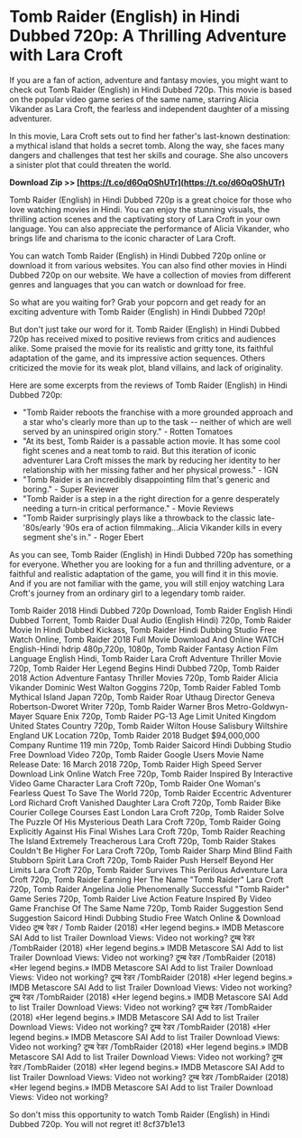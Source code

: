 # Tomb Raider (English) in Hindi Dubbed 720p: A Thrilling Adventure with Lara Croft
  
If you are a fan of action, adventure and fantasy movies, you might want to check out Tomb Raider (English) in Hindi Dubbed 720p. This movie is based on the popular video game series of the same name, starring Alicia Vikander as Lara Croft, the fearless and independent daughter of a missing adventurer.
  
In this movie, Lara Croft sets out to find her father's last-known destination: a mythical island that holds a secret tomb. Along the way, she faces many dangers and challenges that test her skills and courage. She also uncovers a sinister plot that could threaten the world.
 
**Download Zip >> [https://t.co/d6OqOShUTr](https://t.co/d6OqOShUTr)**


  
Tomb Raider (English) in Hindi Dubbed 720p is a great choice for those who love watching movies in Hindi. You can enjoy the stunning visuals, the thrilling action scenes and the captivating story of Lara Croft in your own language. You can also appreciate the performance of Alicia Vikander, who brings life and charisma to the iconic character of Lara Croft.
  
You can watch Tomb Raider (English) in Hindi Dubbed 720p online or download it from various websites. You can also find other movies in Hindi Dubbed 720p on our website. We have a collection of movies from different genres and languages that you can watch or download for free.
  
So what are you waiting for? Grab your popcorn and get ready for an exciting adventure with Tomb Raider (English) in Hindi Dubbed 720p!
  
But don't just take our word for it. Tomb Raider (English) in Hindi Dubbed 720p has received mixed to positive reviews from critics and audiences alike. Some praised the movie for its realistic and gritty tone, its faithful adaptation of the game, and its impressive action sequences. Others criticized the movie for its weak plot, bland villains, and lack of originality.
  
Here are some excerpts from the reviews of Tomb Raider (English) in Hindi Dubbed 720p:
  
- "Tomb Raider reboots the franchise with a more grounded approach and a star who's clearly more than up to the task -- neither of which are well served by an uninspired origin story." - Rotten Tomatoes
- "At its best, Tomb Raider is a passable action movie. It has some cool fight scenes and a neat tomb to raid. But this iteration of iconic adventurer Lara Croft misses the mark by reducing her identity to her relationship with her missing father and her physical prowess." - IGN
- "Tomb Raider is an incredibly disappointing film that's generic and boring." - Super Reviewer
- "Tomb Raider is a step in a the right direction for a genre desperately needing a turn-in critical performance." - Movie Reviews
- "Tomb Raider surprisingly plays like a throwback to the classic late-'80s/early '90s era of action filmmaking...Alicia Vikander kills in every segment she's in." - Roger Ebert

As you can see, Tomb Raider (English) in Hindi Dubbed 720p has something for everyone. Whether you are looking for a fun and thrilling adventure, or a faithful and realistic adaptation of the game, you will find it in this movie. And if you are not familiar with the game, you will still enjoy watching Lara Croft's journey from an ordinary girl to a legendary tomb raider.
 
Tomb Raider 2018 Hindi Dubbed 720p Download,  Tomb Raider English Hindi Dubbed Torrent,  Tomb Raider Dual Audio (English Hindi) 720p,  Tomb Raider Movie In Hindi Dubbed Kickass,  Tomb Raider Hindi Dubbing Studio Free Watch Online,  Tomb Raider 2018 Full Movie Download And Online WATCH English-Hindi hdrip 480p,720p, 1080p,  Tomb Raider Fantasy Action Film Language English Hindi,  Tomb Raider Lara Croft Adventure Thriller Movie 720p,  Tomb Raider Her Legend Begins Hindi Dubbed 720p,  Tomb Raider 2018 Action Adventure Fantasy Thriller Movies 720p,  Tomb Raider Alicia Vikander Dominic West Walton Goggins 720p,  Tomb Raider Fabled Tomb Mythical Island Japan 720p,  Tomb Raider Roar Uthaug Director Geneva Robertson-Dworet Writer 720p,  Tomb Raider Warner Bros Metro-Goldwyn-Mayer Square Enix 720p,  Tomb Raider PG-13 Age Limit United Kingdom United States Country 720p,  Tomb Raider Wilton House Salisbury Wiltshire England UK Location 720p,  Tomb Raider 2018 Budget $94,000,000 Company Runtime 119 min 720p,  Tomb Raider Saicord Hindi Dubbing Studio Free Download Video 720p,  Tomb Raider Google Users Movie Name Release Date: 16 March 2018 720p,  Tomb Raider High Speed Server Download Link Online Watch Free 720p,  Tomb Raider Inspired By Interactive Video Game Character Lara Croft 720p,  Tomb Raider One Woman's Fearless Quest To Save The World 720p,  Tomb Raider Eccentric Adventurer Lord Richard Croft Vanished Daughter Lara Croft 720p,  Tomb Raider Bike Courier College Courses East London Lara Croft 720p,  Tomb Raider Solve The Puzzle Of His Mysterious Death Lara Croft 720p,  Tomb Raider Going Explicitly Against His Final Wishes Lara Croft 720p,  Tomb Raider Reaching The Island Extremely Treacherous Lara Croft 720p,  Tomb Raider Stakes Couldn't Be Higher For Lara Croft 720p,  Tomb Raider Sharp Mind Blind Faith Stubborn Spirit Lara Croft 720p,  Tomb Raider Push Herself Beyond Her Limits Lara Croft 720p,  Tomb Raider Survives This Perilous Adventure Lara Croft 720p,  Tomb Raider Earning Her The Name "Tomb Raider" Lara Croft 720p,  Tomb Raider Angelina Jolie Phenomenally Successful "Tomb Raider" Game Series 720p,  Tomb Raider Live Action Feature Inspired By Video Game Franchise Of The Same Name 720p,  Tomb Raider Suggestion Send Suggestion Saicord Hindi Dubbing Studio Free Watch Online & Download Video टूम्ब रेडर / Tomb Raider (2018) «Her legend begins.» IMDB Metascore SAI Add to list Trailer Download Views: Video not working? टूम्ब रेडर /TombRaider (2018) «Her legend begins.» IMDB Metascore SAI Add to list Trailer Download Views: Video not working? टूम्ब रेडर /TombRaider (2018) «Her legend begins.» IMDB Metascore SAI Add to list Trailer Download Views: Video not working? टूम्ब रेडर /TombRaider (2018) «Her legend begins.» IMDB Metascore SAI Add to list Trailer Download Views: Video not working? टूम्ब रेडर /TombRaider (2018) «Her legend begins.» IMDB Metascore SAI Add to list Trailer Download Views: Video not working? टूम्ब रेडर /TombRaider (2018) «Her legend begins.» IMDB Metascore SAI Add to list Trailer Download Views: Video not working? टूम्ब रेडर /TombRaider (2018) «Her legend begins.» IMDB Metascore SAI Add to list Trailer Download Views: Video not working? टूम्ब रेडर /TombRaider (2018) «Her legend begins.» IMDB Metascore SAI Add to list Trailer Download Views: Video not working? टूम्ब रेडर /TombRaider (2018) «Her legend begins.» IMDB Metascore SAI Add to list Trailer Download Views: Video not working? टूम्ब रेडर /TombRaider (2018) «Her legend begins.» IMDB Metascore SAI Add to list Trailer Download Views: Video not working?
  
So don't miss this opportunity to watch Tomb Raider (English) in Hindi Dubbed 720p. You will not regret it!
 8cf37b1e13
 
